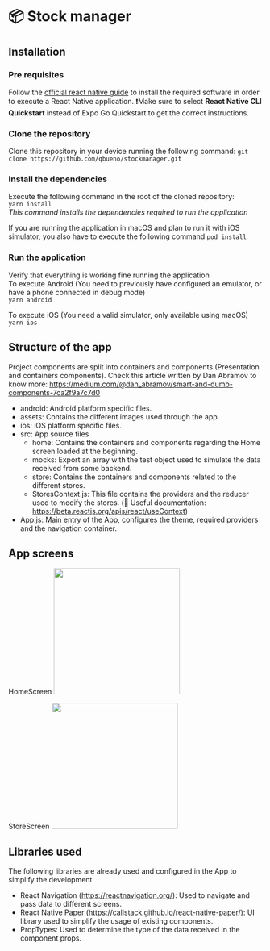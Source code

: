 # 📦 Stock manager

## Installation

### Pre requisites

Follow the [official react native guide](https://reactnative.dev/docs/environment-setup) to install the required software in order to execute a React Native application.
❗️Make sure to select **React Native CLI Quickstart** instead of Expo Go Quickstart to get the correct instructions.

### Clone the repository

Clone this repository in your device running the following command:
`git clone https://github.com/qbueno/stockmanager.git`

### Install the dependencies

Execute the following command in the root of the cloned repository:  
`yarn install`  
_This command installs the dependencies required to run the application_

If you are running the application in macOS and plan to run it with iOS simulator, you also have to execute the following command `pod install`

### Run the application

Verify that everything is working fine running the application  
To execute Android (You need to previously have configured an emulator, or have a phone connected in debug mode)  
`yarn android`

To execute iOS (You need a valid simulator, only available using macOS)  
`yarn ios`

## Structure of the app

Project components are split into containers and components (Presentation and containers components). Check this article written by Dan Abramov to know more: https://medium.com/@dan_abramov/smart-and-dumb-components-7ca2f9a7c7d0

- android: Android platform specific files.
- assets: Contains the different images used through the app.
- ios: iOS platform specific files.
- src: App source files
  - home: Contains the containers and components regarding the Home screen loaded at the beginning.
  - mocks: Export an array with the test object used to simulate the data received from some backend.
  - store: Contains the containers and components related to the different stores.
  - StoresContext.js: This file contains the providers and the reducer used to modify the stores. (📝 Useful documentation: https://beta.reactjs.org/apis/react/useContext)
- App.js: Main entry of the App, configures the theme, required providers and the navigation container.

## App screens

HomeScreen
<img src="https://user-images.githubusercontent.com/9643358/202224279-5bdb2541-e012-4ce4-8314-b90bcd192129.png" width="250">

StoreScreen
<img src="https://user-images.githubusercontent.com/9643358/202224564-064596b2-93c0-4e27-ae30-77d6177e3ff5.png" width="250">

## Libraries used

The following libraries are already used and configured in the App to simplify the development

- React Navigation (https://reactnavigation.org/): Used to navigate and pass data to different screens.
- React Native Paper (https://callstack.github.io/react-native-paper/): UI library used to simplify the usage of existing components.
- PropTypes: Used to determine the type of the data received in the component props.
